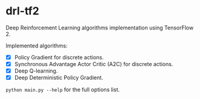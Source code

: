 # drl-tf2
Deep Reinforcement Learning algorithms implementation using TensorFlow 2.

Implemented algorithms:
- [x] Policy Gradient for discrete actions.
- [x] Synchronous Advantage Actor Critic (A2C) for discrete actions.
- [x] Deep Q-learning.
- [x] Deep Deterministic Policy Gradient.

`python main.py --help` for the full options list.
